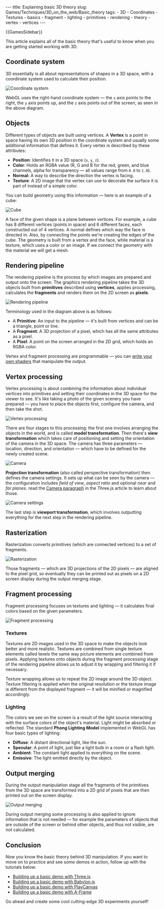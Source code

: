 --- title: Explaining basic 3D theory slug: Games/Techniques/3D\_on\_the\_web/Basic\_theory tags: - 3D - Coordinates - Textures - basics - fragment - lighting - primitives - rendering - theory - vertex - vertices ---

{{GamesSidebar}}

This article explains all of the basic theory that's useful to know when you are getting started working with 3D.

Coordinate system
-----------------

3D essentially is all about representations of shapes in a 3D space, with a coordinate system used to calculate their position.

![Coordinate system](mdn-games-3d-coordinate-system.png)

WebGL uses the right-hand coordinate system — the `x` axis points to the right, the `y` axis points up, and the `z` axis points out of the screen, as seen in the above diagram.

Objects
-------

Different types of objects are built using vertices. A **Vertex** is a point in space having its own 3D position in the coordinate system and usually some additional information that defines it. Every vertex is described by these attributes:

-   **Position**: Identifies it in a 3D space (`x`, `y`, `z`).
-   **Color**: Holds an RGBA value (R, G and B for the red, green, and blue channels, alpha for transparency — all values range from `0.0` to `1.0`).
-   **Normal:** A way to describe the direction the vertex is facing.
-   **Texture**: A 2D image that the vertex can use to decorate the surface it is part of instead of a simple color.

You can build geometry using this information — here is an example of a cube:

![Cube](mdn-games-3d-cube.png)

A face of the given shape is a plane between vertices. For example, a cube has 8 different vertices (points in space) and 6 different faces, each constructed out of 4 vertices. A normal defines which way the face is directed in. Also, by connecting the points we're creating the edges of the cube. The geometry is built from a vertex and the face, while material is a texture, which uses a color or an image. If we connect the geometry with the material we will get a mesh.

Rendering pipeline
------------------

The rendering pipeline is the process by which images are prepared and output onto the screen. The graphics rendering pipeline takes the 3D objects built from **primitives** described using **vertices**, applies processing, calculates the **fragments** and renders them on the 2D screen as **pixels**.

![Rendering pipeline](mdn-games-3d-rendering-pipeline.png)

Terminology used in the diagram above is as follows:

-   A **Primitive**: An input to the pipeline — it's built from vertices and can be a triangle, point or line.
-   A **Fragment**: A 3D projection of a pixel, which has all the same attributes as a pixel.
-   A **Pixel**: A point on the screen arranged in the 2D grid, which holds an RGBA color.

Vertex and fragment processing are programmable — you can [write your own shaders](/en-US/docs/Games/Techniques/3D_on_the_web/GLSL_Shaders) that manipulate the output.

Vertex processing
-----------------

Vertex processing is about combining the information about individual vertices into primitives and setting their coordinates in the 3D space for the viewer to see. It's like taking a photo of the given scenery you have prepared — you have to place the objects first, configure the camera, and then take the shot.

![Vertex processing](mdn-games-3d-vertex-processing.png)

There are four stages to this processing: the first one involves arranging the objects in the world, and is called **model transformation**. Then there's **view transformation** which takes care of positioning and setting the orientation of the camera in the 3D space. The camera has three parameters — location, direction, and orientation — which have to be defined for the newly created scene.

![Camera](mdn-games-3d-camera.png)

**Projection transformation** (also called perspective transformation) then defines the camera settings. It sets up what can be seen by the camera — the configuration includes *field of view*, *aspect ratio* and optional *near* and *far planes*. read the [Camera paragraph](/en-US/docs/Games/Techniques/3D_on_the_web/Building_up_a_basic_demo_with_Three.js#camera) in the Three.js article to learn about those.

![Camera settings](mdn-games-3d-camera-settings.png)

The last step is **viewport transformation**, which involves outputting everything for the next step in the rendering pipeline.

Rasterization
-------------

Rasterization converts primitives (which are connected vertices) to a set of fragments.

![Rasterization](mdn-games-3d-rasterization.png)

Those fragments — which are 3D projections of the 2D pixels — are aligned to the pixel grid, so eventually they can be printed out as pixels on a 2D screen display during the output merging stage.

Fragment processing
-------------------

Fragment processing focuses on textures and lighting — it calculates final colors based on the given parameters.

![Fragment processing](mdn-games-3d-fragment-processing.png)

### Textures

Textures are 2D images used in the 3D space to make the objects look better and more realistic. Textures are combined from single texture elements called texels the same way picture elements are combined from pixels. Applying textures onto objects during the fragment processing stage of the rendering pipeline allows us to adjust it by wrapping and filtering it if necessary.

Texture wrapping allows us to repeat the 2D image around the 3D object. Texture filtering is applied when the original resolution or the texture image is different from the displayed fragment — it will be minified or magnified accordingly.

### Lighting

The colors we see on the screen is a result of the light source interacting with the surface colors of the object's material. Light might be absorbed or reflected. The standard **Phong Lighting Model** implemented in WebGL has four basic types of lighting:

-   **Diffuse**: A distant directional light, like the sun.
-   **Specular**: A point of light, just like a light bulb in a room or a flash light.
-   **Ambient**: The constant light applied to everything on the scene.
-   **Emissive**: The light emitted directly by the object.

Output merging
--------------

During the output manipulation stage all the fragments of the primitives from the 3D space are transformed into a 2D grid of pixels that are then printed out on the screen display.

![Output merging](mdn-games-3d-output-merging.png)

During output merging some processing is also applied to ignore information that is not needed — for example the parameters of objects that are outside of the screen or behind other objects, and thus not visible, are not calculated.

Conclusion
----------

Now you know the basic theory behind 3D manipulation. If you want to move on to practice and see some demos in action, follow up with the tutorials below:

-   [Building up a basic demo with Three.js](/en-US/docs/Games/Techniques/3D_on_the_web/Building_up_a_basic_demo_with_Three.js)
-   [Building up a basic demo with Babylon.js](/en-US/docs/Games/Techniques/3D_on_the_web/Building_up_a_basic_demo_with_Babylon.js)
-   [Building up a basic demo with PlayCanvas](/en-US/docs/Games/Techniques/3D_on_the_web/Building_up_a_basic_demo_with_PlayCanvas)
-   [Building up a basic demo with A-Frame](/en-US/docs/Games/Techniques/3D_on_the_web/Building_up_a_basic_demo_with_A-Frame)

Go ahead and create some cool cutting-edge 3D experiments yourself!
